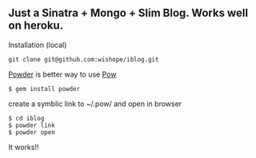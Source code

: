 Just a Sinatra + Mongo + Slim Blog. Works well on heroku.
--------------------------------------------------------------------------------------------

Installation (local)

``` 
git clone git@github.com:wishope/iblog.git
```

[Powder](https://github.com/Rodreegez/powder) is better way to use [Pow](http://pow.cx/)

```
$ gem install powder
```

create a symblic link to ~/.pow/ and open in browser

```
$ cd iblog
$ powder link
$ powder open
```

It works!!

